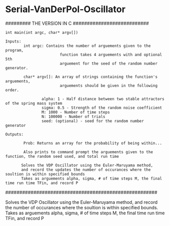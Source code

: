 # Serial-VanDerPol-Oscillator

######### THE VERSION IN C ###########################

    int main(int argc, char* argv[])

    Inputs:
            int argc: Contains the number of arguements given to the program,
                            function takes 4 arguements with and optional 5th
                            arguement for the seed of the random number generator.
            
            char* argv[]: An array of strings containing the function's arguements,
                            arguements should be given in the following order.

                    alpha: 1 - Half distance between two stable attractors of the spring mass system
                    sigma: 0.5 - Strength of the random noise coefficient
                    M: 1000 - Number of time steps
                    N: 100000 - Number of trials
                    seed: (optional) - seed for the random number generator

    Outputs:

            Prob: Returns an array for the probability of being within...

            Also prints to command prompt the arguements given to the function, the random seed used, and total run time

           Solves the VDP Oscillator using the Euler-Maruyama method,
           and record the updates the number of occurances where the soultion is within specified bounds
           Takes as arguements alpha, sigma, # of time steps M, the final time run time TFin, and record P

######################################################

Solves the VDP Oscillator using the Euler-Maruyama method, and record the number of occurances where the soultion is within specified bounds. 
Takes as arguements alpha, sigma, # of time steps M, the final time run time TFin, and record P
